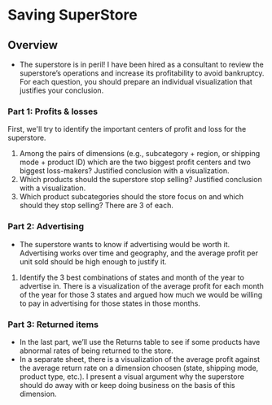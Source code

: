 # Saving SuperStore

## Overview
* The superstore is in peril! I have been hired as a consultant to review the superstore’s operations and increase its profitability to avoid bankruptcy.
For each question, you should prepare an individual visualization that justifies your conclusion.

### Part 1: Profits & losses
First, we'll try to identify the important centers of profit and loss for the superstore.

1. Among the pairs of dimensions (e.g., subcategory + region, or shipping mode + product ID) which are the two biggest profit centers and two biggest loss-makers? Justified conclusion with a visualization.
2. Which products should the superstore stop selling? Justified conclusion with a visualization.
3. Which product subcategories should the store focus on and which should they stop selling? There are 3 of each.



### Part 2: Advertising
* The superstore wants to know if advertising would be worth it. Advertising works over time and geography, and the average profit per unit sold should be high enough to justify it.

1. Identify the 3 best combinations of states and month of the year to advertise in. There is a visualization of the average profit for each month of the year for those 3 states and argued how much we would be willing to pay in advertising for those states in those months.

### Part 3: Returned items

* In the last part, we’ll use the Returns table to see if some products have abnormal rates of being returned to the store.
* In a separate sheet, there is a visualization of the average profit against the average return rate on a dimension choosen (state, shipping mode, product type, etc.). I present a visual argument why the superstore should do away with or keep doing business on the basis of this dimension.
